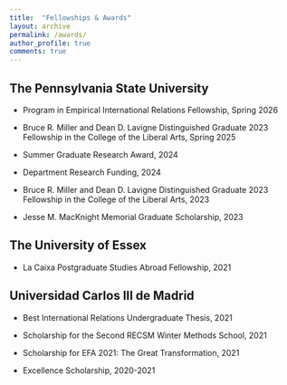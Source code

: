 ```yaml
---
title:  "Fellowships & Awards"
layout: archive
permalink: /awards/
author_profile: true
comments: true
---
```


## The Pennsylvania State University

- Program in Empirical International Relations Fellowship, Spring 2026

- Bruce R. Miller and Dean D. Lavigne Distinguished Graduate 2023 Fellowship in the College of the Liberal Arts, Spring 2025

- Summer Graduate Research Award, 2024

- Department Research Funding, 2024
  
- Bruce R. Miller and Dean D. Lavigne Distinguished Graduate 2023 Fellowship in the College of the Liberal Arts, 2023

- Jesse M. MacKnight Memorial Graduate Scholarship, 2023

## The University of Essex

- La Caixa Postgraduate Studies Abroad Fellowship, 2021

## Universidad Carlos III de Madrid

- Best International Relations Undergraduate Thesis, 2021 
  
- Scholarship for the Second RECSM Winter Methods School, 2021
  
- Scholarship for EFA 2021: The Great Transformation, 2021
  
- Excellence Scholarship, 2020-2021 
